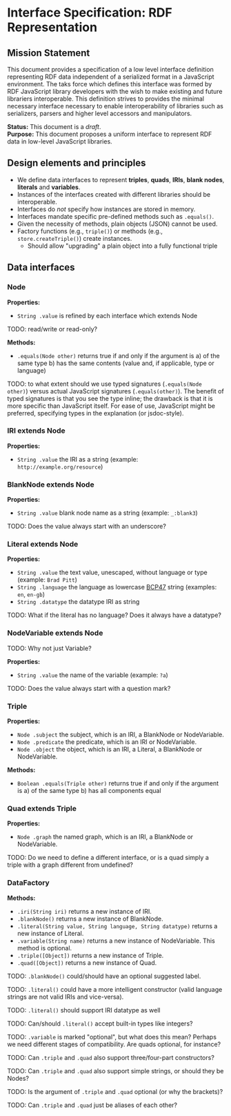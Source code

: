 # Interface Specification: RDF Representation

## Mission Statement
This document provides a specification of a low level interface definition representing RDF data independent of a serialized format in a JavaScript environment. The taks force which defines this interface was formed by RDF JavaScript library developers with the wish to make existing and future librariers interoperable. This definition strives to provides the minimal necessary interface necessary to enable interoperability of libraries such as serializers, parsers and higher level accessors and manipulators.


**Status:** This document is a _draft_.<br>
**Purpose:** This document proposes a uniform interface to represent RDF data in low-level JavaScript libraries.

## Design elements and principles
- We define data interfaces to represent **triples**, **quads**, **IRIs**, **blank nodes**, **literals** and **variables**.
- Instances of the interfaces created with different libraries should be interoperable.
- Interfaces do _not_ specify how instances are stored in memory.
- Interfaces mandate specific pre-defined methods such as `.equals()`.
- Given the necessity of methods, plain objects (JSON) cannot be used.
- Factory functions (e.g., `triple()`) or methods (e.g., `store.createTriple()`) create instances.
  - Should allow "upgrading" a plain object into a fully functional triple

## Data interfaces

### Node

**Properties:**

- `String .value` is refined by each interface which extends Node

TODO: read/write or read-only?

**Methods:**

- `.equals(Node other)` returns true if and only if the argument is a) of the same type b) has the same contents (value and, if applicable, type or language)

TODO: to what extent should we use typed signatures (`.equals(Node other)`) versus actual JavaScript signatures (`.equals(other)`). The benefit of typed signatures is that you see the type inline; the drawback is that it is more specific than JavaScript itself. For ease of use, JavaScript might be preferred, specifying types in the explanation (or jsdoc-style).

### IRI extends Node

**Properties:**

- `String .value` the IRI as a string (example: `http://example.org/resource`)

### BlankNode extends Node

**Properties:**

- `String .value` blank node name as a string (example: `_:blank3`)

TODO: Does the value always start with an underscore?

### Literal extends Node

**Properties:**

- `String .value` the text value, unescaped, without language or type (example: `Brad Pitt`)
- `String .language` the language as lowercase [BCP47](http://tools.ietf.org/html/bcp47) string (examples: `en`, `en-gb`)
- `String .datatype` the datatype IRI as string

TODO: What if the literal has no language? Does it always have a datatype?

### NodeVariable extends Node

TODO: Why not just Variable?

**Properties:**

- `String .value` the name of the variable (example: `?a`)

TODO: Does the value always start with a question mark?

### Triple

**Properties:**

- `Node .subject` the subject, which is an IRI, a BlankNode or NodeVariable.
- `Node .predicate` the predicate, which is an IRI or NodeVariable.
- `Node .object` the object, which is an IRI, a Literal, a BlankNode or NodeVariable.

**Methods:**

- `Boolean .equals(Triple other)` returns true if and only if the argument is a) of the same type b) has all components equal

### Quad extends Triple

**Properties:**

- `Node .graph` the named graph, which is an IRI, a BlankNode or NodeVariable.

TODO: Do we need to define a different interface, or is a quad simply a triple with a graph different from undefined?

### DataFactory

**Methods:**

- `.iri(String iri)` returns a new instance of IRI.
- `.blankNode()` returns a new instance of BlankNode.
- `.literal(String value, String language, String datatype)` returns a new instance of Literal.
- `.variable(String name)` returns a new instance of NodeVariable. This method is optional.
- `.triple([Object])` returns a new instance of Triple. 
- `.quad([Object])` returns a new instance of Quad.

TODO: `.blankNode()` could/should have an optional suggested label.

TODO: `.literal()` could have a more intelligent constructor (valid language strings are not valid IRIs and vice-versa).

TODO: `.literal()` should support IRI datatype as well

TODO: Can/should `.literal()` accept built-in types like integers?

TODO: `.variable` is marked "optional", but what does this mean? Perhaps we need different stages of compatibility. Are quads optional, for instance?

TODO: Can `.triple` and `.quad` also support three/four-part constructors?

TODO: Can `.triple` and `.quad` also support simple strings, or should they be Nodes?

TODO: Is the argument of `.triple` and `.quad` optional (or why the brackets)?

TODO: Can `.triple` and `.quad` just be aliases of each other?
